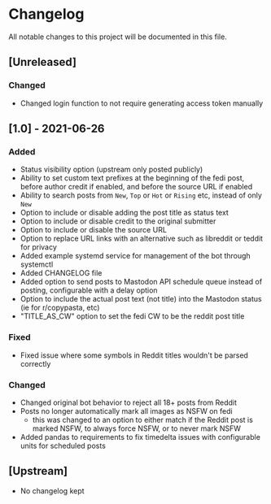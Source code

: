 # Changelog

All notable changes to this project will be documented in this file.

## [Unreleased]

### Changed
- Changed login function to not require generating access token manually

## [1.0] - 2021-06-26

### Added
- Status visibility option (upstream only posted publicly)
- Ability to set custom text prefixes at the beginning of the fedi post, before author credit if enabled, and before the source URL if enabled
- Ability to search posts from `New`, `Top` or `Hot` or `Rising` etc, instead of only `New`
- Option to include or disable adding the post title as status text
- Option to include or disable credit to the original submitter
- Option to include or disable the source URL
- Option to replace URL links with an alternative such as libreddit or teddit for privacy
- Added example systemd service for management of the bot through systemctl
- Added CHANGELOG file
- Added option to send posts to Mastodon API schedule queue instead of posting, configurable with a delay option
- Option to include the actual post text (not title) into the Mastodon status (ie for r/copypasta, etc)
- "TITLE_AS_CW" option to set the fedi CW to be the reddit post title

### Fixed

- Fixed issue where some symbols in Reddit titles wouldn't be parsed correctly

### Changed

- Changed original bot behavior to reject all 18+ posts from Reddit
- Posts no longer automatically mark all images as NSFW on fedi
   - this was changed to an option to either match if the Reddit post is marked NSFW, to always force NSFW, or to never mark NSFW 
- Added pandas to requirements to fix timedelta issues with configurable units for scheduled posts

## [Upstream]

- No changelog kept
